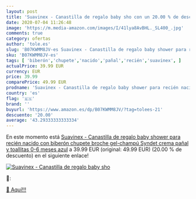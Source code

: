 ```yaml
---
layout: post
title: 'Suavinex - Canastilla de regalo baby sho con un 20.00 % de descuento'
date: 2020-07-04 11:26:48
image: 'https://m.media-amazon.com/images/I/41lya8AvBHL._SL400_.jpg'
comments: true
category: ofertas
author: 'tole.es'
slug: 'B07KWMM8JV-es Suavinex - Canastilla de regalo baby shower para recién...'
sku: 'B07KWMM8JV-es'
tags: [ 'biberón','chupete','nacido','pañal','recién','suavinex', ]
actualPrice: 39.99 EUR
currency: EUR
price: 39.99
comparePrice: 49.99 EUR
prodname: 'Suavinex - Canastilla de regalo baby shower para recién nacido con biberón  chupete  broche  gel-champú Syndet  crema pañal y toallitas  0-6 meses  azul'
country: 'es'
flag: '🇪🇸'
brand: ''
buyurl: 'https://www.amazon.es/dp/B07KWMM8JV/?tag=tolees-21'
descuento: '20.00'
average: '43.29333333333334'
---
```


En este momento está [Suavinex - Canastilla de regalo baby shower para recién nacido con biberón  chupete  broche  gel-champú Syndet  crema pañal y toallitas  0-6 meses  azul](https://www.amazon.es/dp/B07KWMM8JV/?tag=tolees-21) a 39.99 EUR (original: 49.99 EUR) (20.00 %  de descuento) en el siguiente enlace!

[![Suavinex - Canastilla de regalo baby sho](https://m.media-amazon.com/images/I/41lya8AvBHL._SL400_.jpg)](https://www.amazon.es/dp/B07KWMM8JV/?tag=tolees-21)

🔎:


[🛒 Aquí!!!](https://www.amazon.es/dp/B07KWMM8JV/?tag=tolees-21)
